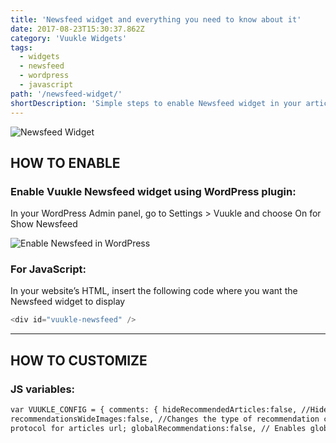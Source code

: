 ```yaml
---
title: 'Newsfeed widget and everything you need to know about it'
date: 2017-08-23T15:30:37.862Z
category: 'Vuukle Widgets'
tags:
  - widgets
  - newsfeed
  - wordpress
  - javascript
path: '/newsfeed-widget/'
shortDescription: 'Simple steps to enable Newsfeed widget in your article with WordPress or javascript'
---
```


![Newsfeed Widget](newsfeed-widget-/img/newsfeed-widget-img-1.png)

## HOW TO ENABLE

### Enable Vuukle Newsfeed widget using WordPress plugin:

In your WordPress Admin panel, go to Settings > Vuukle and choose On for Show Newsfeed

![Enable Newsfeed in WordPress](/img/newsfeed-widget-Vuukle-Enable-Newsfeed-Wordpress.png)

### For JavaScript:

In your website’s HTML, insert the following code where you want the Newsfeed widget to display

```javascript
<div id="vuukle-newsfeed" />
```

---

## HOW TO CUSTOMIZE

### JS variables:

```html
var VUUKLE_CONFIG = { comments: { hideRecommendedArticles:false, //Hide "Newsfeed" widget and "Talk of the town" section; },
recommendationsWideImages:false, //Changes the type of recommendation cards for emote, newsfeed and comment widgets; link:"https://[url]", //Choose
protocol for articles url; globalRecommendations:false, // Enables global recommendations in emotes, comments and newsfeed widget; },
```

